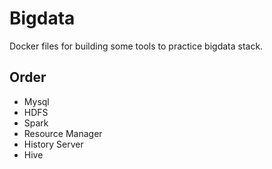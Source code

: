 # Bigdata
Docker files for building some tools to practice bigdata stack.

## Order
- Mysql
- HDFS
- Spark
- Resource Manager
- History Server
- Hive
